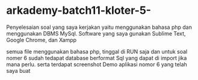 # arkademy-batch11-kloter-5-
Penyelesaian soal yang saya kerjakan yaitu menggunakan bahasa php dan menggunakan DBMS MySql. Software yang saya gunakan Sublime Text, Google Chrome, dan Xampp

semua file menggunakan bahasa php, tinggal di RUN saja dan untuk soal nomer 6 sudah tedapat database berformat Sql yang dapat di import jika mana perlu. serta terdapat screenshot Demo aplikasi nomor 6 yang telah saya buat
